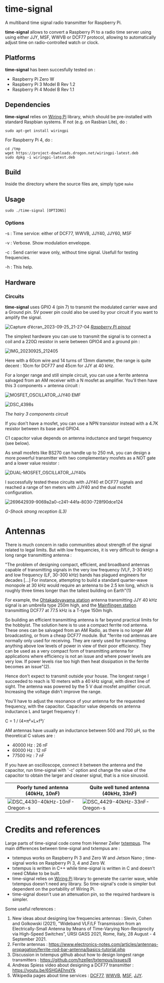 # time-signal
A multiband time signal radio transmitter for Raspberry Pi.

**time-signal** allows to convert a Raspberry Pi to a radio time server using using either JJY, MSF, WWVB or DCF77 protocol, allowing to automatically adjust time on radio-controlled watch or clock. 

## Platforms

**time-signal** has been succesfully tested on :
* Raspberry Pi Zero W
* Raspberry Pi 3 Model B Rev 1.2
* Raspberry Pi 4 Model B Rev 1.1

## Dependencies

**time-signal** relies on [Wiring Pi](http://wiringpi.com/) library, which should be pre-installed with standard Raspbian systems. If not (e.g. on Rasbian Lite), do :

```
sudo apt-get install wiringpi
```

For Raspberry Pi 4, do :

```
cd /tmp
wget https://project-downloads.drogon.net/wiringpi-latest.deb
sudo dpkg -i wiringpi-latest.deb
```

## Build

Inside the directory where the source files are, simply type `make`

## Usage

```
sudo ./time-signal [OPTIONS]
```
### Options

-s <service> :  Time service: either of DCF77, WWVB, JJY40, JJY60, MSF

-v : Verbose. Show modulation enveloppe.

-c : Send carrier wave only, without time signal. Usefull for testing frequencies.

-h : This help.

## Hardware

### Circuits

**time-signal** uses GPIO 4 (pin 7) to transmit the modulated carrier wave and a Ground pin. 5V power pin could also be used by your circuit if you want to amplify the signal.

![Capture d’écran_2023-09-25_21-27-04](https://github.com/harlock974/time-signal/assets/6268242/d27c548d-a9a9-4dd3-8360-b7247b49799a)
_[Raspberry Pi pinout](https://pinout.xyz)_

The simplest hardware you can use to transmit the signal is to connect a coil and a 220Ω resistor in serie between GPIO4 and a ground pin :

![IMG_20230925_212405](https://github.com/harlock974/time-signal/assets/6268242/79d53d74-a45c-4ef1-8484-cf3a85fff586)

Here with a 60cm wire and 14 turns of 13mm diameter, the range is quite decent : 10cm for DCF77 and 45cm for JJY at 40 kHz. 

For a longer range and still simple circuit, you can use a ferrite antenna salvaged from an AM receiver with a N mosfet as amplifier. You'll then have this 3 components + antenna circuit :

![MOSFET_OSCILLATOR_JJY40 EMF](https://github.com/harlock974/time-signal/assets/6268242/0602c816-f4b7-4955-aaed-0eb1e36e3022)

![DSC_4398s](https://github.com/harlock974/time-signal/assets/6268242/3a3ce337-c3cd-41d2-af07-a76bfd2c779e)

_The hairy 3 components circuit_

If you don't have a mosfet, you can use a NPN transistor instead with a 4.7K resistor between its base and GPIO4.

C1 capacitor value depends on antenna inductance and target frequency (see below).

As small mosfets like BS270 can handle up to 250 mA, you can design a more powerful transmitter with two complementary mosfets as a NOT gate and a lower value resistor :

![DUAL-MOSFET_OSCILLATOR_JJY40s](https://github.com/harlock974/time-signal/assets/6268242/39b1b727-c7c0-4f64-bfb6-f22c3791dee8)

I successfully tested these circuits with JJY40 et DCF77 signals and reached a range of ten meters with JJY40 and the dual mosfet configuration.

![269642939-9069a2a0-c241-44fa-8030-728f90dce124](https://github.com/harlock974/time-signal/assets/6268242/c74016e5-7b95-4ce8-92b7-7234ac943319)

_G-Shock strong reception (L3)_

# Antennas

There is much concern in radio communities about strength of the signal related to legal limits. But with low frequencies, it is very difficult to design a long range transmitting antenna :

"The problem of designing compact, efficient, and broadband antennas capable of transmitting signals in the very low frequency (VLF, 3-30 kHz) and low frequency (LF, 30-300 kHz) bands has plagued engineers for decades [...] For instance, attempting to build a standard quarter-wave monopole at 30 kHz would require an antenna to be 2.5 km long, which is roughly three times longer than the tallest building on Earth"(1)

For example, the [Ohtakadoyayama station](https://jjy.nict.go.jp/jjy/trans/index-e.html) antenna transmitting JJY 40 kHz signal is an umbrella type 250m high, and the [Mainflingen station](https://www.ptb.de/cms/en/ptb/fachabteilungen/abt4/fb-44/ag-442/dissemination-of-legal-time/dcf77/dcf77-transmitting-facilities.html) transmitting DCF77 at 77.5 kHz is a T-type 150m high.

So building an efficient transmitting antenna is far beyond practical limits for the hobbyist. The solution here is to use a compact ferrite rod antenna. These ones can be salvaged from an AM Radio, as there is no longer AM broadcasting, or from a cheap DCF77 module. But "ferrite rod antennas are normally only used for receiving. They are rarely used for transmitting anything above low levels of power in view of their poor efficiency. They can be used as a very compact form of transmitting antenna for applications where efficiency is not an issue and where power levels are very low. If power levels rise too high then heat dissipation in the ferrite becomes an issue"(2).

Hence don't expect to transmit outside your house. The longest range I succeeded to reach is 10 meters with a 40 kHz signal, with direct line of sight. The antenna was powered by the 5 V dual mosfet amplifier circuit. Increasing the voltage didn't improve the range. 

You'll have to adjust the resonance of your antenna for the requested frequency, with the capacitor. Capacitor value depends on antenna inductance L and target frequency f :

C = 1 / (4×π²×L×f²)`

AM antennas have usually an inductance between 500 and 700 µH, so the theoretical C values are :

* 40000 Hz : 26 nF
* 60000 Hz : 12 nF
* 77500 Hz :  7 nF

If you have an oscilloscope, connect it between the antenna and the capacitor, run time-signal with '-c' option and change the value of the capacitor to obtain the larger and cleaner signal, that is a nice sinusoid.

| Poorly tuned antenna (40kHz, 10nF) | Quite well tuned antenna (40kHz, 33nF) |
| --- | --- |
| ![DSC_4430-40kHz-10nF-Oregon-s](https://github.com/harlock974/time-signal/assets/6268242/f2e38580-56a7-433d-a44b-d1c1c54e14e7) | ![DSC_4429-40kHz-33nF-Oregon-s](https://github.com/harlock974/time-signal/assets/6268242/ba1f4ecf-09a3-4918-a5db-98147c262389) |

# Credits and references

Large parts of time-signal code come from Henner Zeller [txtempus](https://github.com/hzeller/txtempus). The main differences between time-signal and txtempus are :

* txtempus works on Raspberry Pi 3 and Zero W and Jetson Nano ; time-signal works on Raspberry Pi 3, 4 and Zero W.
* txtempus is written in C++ while time-signal is written in C and doesn't need CMake to be built.
* time-signal relies on [Wiring Pi](http://wiringpi.com/) library to generate the carrier wave, while txtempus doesn't need any library. So time-signal's code is simpler but dependent on the portability of Wiring Pi.
* time-signal doesn't use an attenuation pin, so the required hardware is simpler.

Some useful references :

1. New ideas about designing low frequencies antennas : Slevin, Cohen and Golkowski (2021), "Wideband VLF/LF Transmission from an Electrically-Small Antenna by Means of Time-Varying Non-Reciprocity via High-Speed Switches", URSI GASS 2021, Rome, Italy, 28 August - 4 September 2021.
2. Ferrite antennas : https://www.electronics-notes.com/articles/antennas-propagation/ferrite-rod-bar-antenna/basics-tutorial.php
3. Discussion in txtempus github about how to design longest range transmitters : https://github.com/hzeller/txtempus/issues/8
4. Andreas Spiess video about designing a DCF77 transmitter : https://youtu.be/6SHGAEhnsYk
5. Wikipedia pages about time services : [DCF77](https://en.wikipedia.org/wiki/DCF77), [WWVB](https://en.wikipedia.org/wiki/WWVB), [MSF](https://en.wikipedia.org/wiki/Time_from_NPL_(MSF)), [JJY](https://en.wikipedia.org/wiki/JJY).
